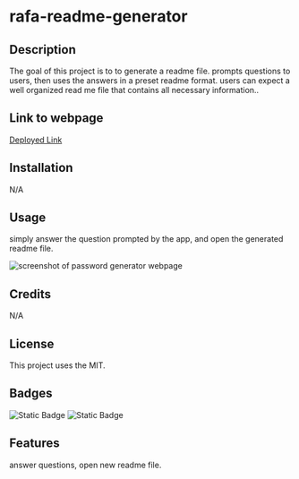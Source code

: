 # rafa-readme-generator

## Description

The goal of this project is to to generate a readme file. prompts questions to users, then uses the answers in a preset readme format. users can expect a well organized read me file that contains all necessary information..

## Link to webpage
[Deployed Link](https://github.com/public-apis/public-apis)

## Installation

N/A

## Usage

simply answer the question prompted by the app, and open the generated readme file.

![screenshot of password generator webpage](assets/images/webpage-screen-shot.png)

## Credits

N/A

## License

This project uses the MIT.

## Badges

![Static Badge](https://img.shields.io/badge/JavaScript-green)
![Static Badge](https://img.shields.io/badge/HTML-CSS-blue)


## Features

answer questions, open new readme file.